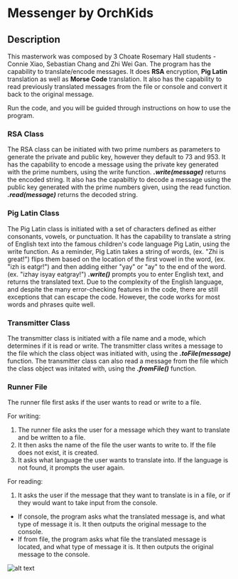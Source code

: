 # Messenger by OrchKids

## Description
This masterwork was composed by 3 Choate Rosemary Hall students - Connie Xiao, Sebastian Chang and Zhi Wei Gan.
The program has the capability to translate/encode messages. It does **RSA** encryption, **Pig Latin** translation as well as **Morse Code** translation.
It also has the capability to read previously translated messages from the file or console and convert it back to the original message.

Run the code, and you will be guided through instructions on how to use the program.

### RSA Class
The RSA class can be initiated with two prime numbers as parameters to generate the private and public key, however they default to 73 and 953.
It has the capability to encode a message using the private key generated with the prime numbers, using the write function. ***.write(message)*** returns the encoded string.
It also has the capabiltiy to decode a message using the public key generated with the prime numbers given, using the read function. ***.read(message)*** returns the decoded string.

### Pig Latin Class
The Pig Latin class is initiated with a set of characters defined as either consonants, vowels, or punctuation.
It has the capability to translate a string of English text into the famous children's code language Pig Latin, using the write function.
As a reminder, Pig Latin takes a string of words,
(ex. "Zhi is great!")
flips them based on the location of the first vowel in the word,
(ex. "izh is eatgr!") 
and then adding either "yay" or "ay" to the end of the word.
(ex. "izhay isyay eatgray!")
***.write()*** prompts you to enter English text, and returns the translated text.
Due to the complexity of the English language, and despite the many error-checking features in the code, there are still exceptions that can escape the code. However, the code works for most words and phrases quite well.

### Transmitter Class
The transmitter class is initiated with a file name and a mode, which determines if it is read or write.
The transmitter class writes a message to the file which the class object was initiated with, using the ***.toFile(message)*** function.
The transmitter class can also read a message from the file which the class object was initated with, using the ***.fromFile()*** function.

### Runner File
The runner file first asks if the user wants to read or write to a file.

For writing:
1. The runner file asks the user for a message which they want to translate and be written to a file.
2. It then asks the name of the file the user wants to write to. If the file does not exist, it is created.
3. It asks what language the user wants to translate into. If the language is not found, it prompts the user again.

For reading:
1. It asks the user if the message that they want to translate is in a file, or if they would want to take input from the console.
  * If console, the program asks what the translated message is, and what type of message it is. It then outputs the original message to the console.
  * If from file, the program asks what file the translated message is located, and what type of message it is. It then outputs the original message to the console.

![alt text](https://www.universal-translation-services.com/wp-content/uploads/2016/10/translator-250x250.png "IMAGE")
